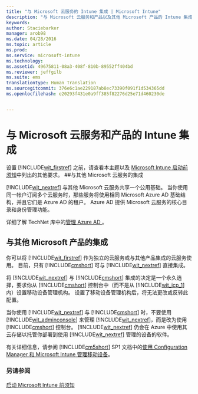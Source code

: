 ```yaml
---
title: "与 Microsoft 云服务的 Intune 集成 | Microsoft Intune"
description: "与 Microsoft 云服务和产品以及其他 Microsoft 产品的 Intune 集成"
keywords: 
author: Staciebarker
manager: arob98
ms.date: 04/28/2016
ms.topic: article
ms.prod: 
ms.service: microsoft-intune
ms.technology: 
ms.assetid: 49675811-08a3-408f-810b-89552ff404bd
ms.reviewer: jeffgilb
ms.suite: ems
translationtype: Human Translation
ms.sourcegitcommit: 376e6c1ae229187ab8ec73390f091f1d534365dd
ms.openlocfilehash: e20293f431e0a9ff385f82276d25e71d460230de


---
```


# 与 Microsoft 云服务和产品的 Intune 集成

设置 [!INCLUDE[wit_firstref](../includes/wit_firstref_md.md)] 之前，请查看本主题以及 [Microsoft Intune 启动前须知](what-to-know-before-you-start-microsoft-intune.md)中列出的其他要求。
##与其他 Microsoft 云服务的集成


[!INCLUDE[wit_nextref](../includes/wit_nextref_md.md)] 与其他 Microsoft 云服务共享一个公用基础。 当你使用同一帐户订阅多个云服务时，那些服务将使用相同 Microsoft Azure AD 基础结构，并且它们是 Azure AD 的租户。 Azure AD 提供 Microsoft 云服务的核心目录和身份管理功能。

详细了解 TechNet 库中的[管理 Azure AD ](http://technet.microsoft.com/library/hh967611.aspx)。

## 与其他 Microsoft 产品的集成
你可以将 [!INCLUDE[wit_firstref](../includes/wit_firstref_md.md)] 作为独立的云服务或与其他产品集成的云服务使用。 目前，只有 [!INCLUDE[cmshort](../includes/cmshort_md.md)] 可与 [!INCLUDE[wit_nextref](../includes/wit_nextref_md.md)] 直接集成。

将 [!INCLUDE[wit_nextref](../includes/wit_nextref_md.md)] 与 [!INCLUDE[cmshort](../includes/cmshort_md.md)] 集成的决定是一个永久选择，要求你从 [!INCLUDE[cmshort](../includes/cmshort_md.md)] 控制台中（而不是从 [!INCLUDE[wit_icp_1](../includes/wit_icp_1_md.md)]内）设置移动设备管理机构。 设置了移动设备管理机构后，将无法更改或反转此配置。

当你使用 [!INCLUDE[wit_nextref](../includes/wit_nextref_md.md)] 与 [!INCLUDE[cmshort](../includes/cmshort_md.md)] 时，不要使用 [!INCLUDE[wit_adminconsole](../includes/wit_adminconsole_md.md)] 来管理 [!INCLUDE[wit_nextref](../includes/wit_nextref_md.md)]，而是改为使用 [!INCLUDE[cmshort](../includes/cmshort_md.md)] 控制台。 [!INCLUDE[wit_nextref](../includes/wit_nextref_md.md)] 仍会在 Azure 中使用其云存储以托管你部署到使用 [!INCLUDE[wit_nextref](../includes/wit_nextref_md.md)] 管理的设备的软件。

有关详细信息，请参阅 [!INCLUDE[cm5short](../includes/cm5short_md.md)] SP1 文档中的[使用 Configuration Manager 和 Microsoft Intune 管理移动设备](http://msdn.microsoft.com/library/2c6bd0e5-d436-41c8-bf38-30152d76be10)。

### 另请参阅
[启动 Microsoft Intune 前须知](what-to-know-before-you-start-microsoft-intune.md)


<!--HONumber=Jul16_HO3-->


